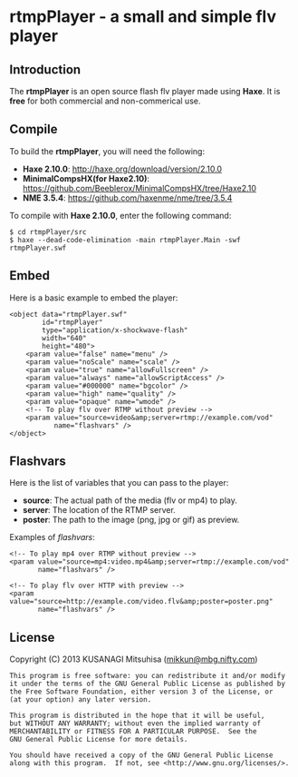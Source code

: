 rtmpPlayer - a small and simple flv player
==========================================

Introduction
------------

The **rtmpPlayer** is an open source flash flv player made using **Haxe**.
It is **free** for both commercial and non-commerical use.

Compile
-------

To build the **rtmpPlayer**, you will need the following:

* **Haxe 2.10.0**: <http://haxe.org/download/version/2.10.0>
* **MinimalCompsHX(for Haxe2.10)**: <https://github.com/Beeblerox/MinimalCompsHX/tree/Haxe2.10>
* **NME 3.5.4**: <https://github.com/haxenme/nme/tree/3.5.4>

To compile with **Haxe 2.10.0**, enter the following command:

    $ cd rtmpPlayer/src
    $ haxe --dead-code-elimination -main rtmpPlayer.Main -swf rtmpPlayer.swf

Embed
-----

Here is a basic example to embed the player:

    <object data="rtmpPlayer.swf"
            id="rtmpPlayer"
            type="application/x-shockwave-flash"
            width="640"
            height="480">
        <param value="false" name="menu" />
        <param value="noScale" name="scale" />
        <param value="true" name="allowFullscreen" />
        <param value="always" name="allowScriptAccess" />
        <param value="#000000" name="bgcolor" />
        <param value="high" name="quality" />
        <param value="opaque" name="wmode" />
        <!-- To play flv over RTMP without preview -->
        <param value="source=video&amp;server=rtmp://example.com/vod"
               name="flashvars" />
    </object>

Flashvars
---------

Here is the list of variables that you can pass to the player:

* **source**: The actual path of the media (flv or mp4) to play.
* **server**: The location of the RTMP server.
* **poster**: The path to the image (png, jpg or gif) as preview.

Examples of *flashvars*:

    <!-- To play mp4 over RTMP without preview -->
    <param value="source=mp4:video.mp4&amp;server=rtmp://example.com/vod"
           name="flashvars" />

    <!-- To play flv over HTTP with preview -->
    <param value="source=http://example.com/video.flv&amp;poster=poster.png"
           name="flashvars" />

License
-------

Copyright (C) 2013 KUSANAGI Mitsuhisa (<mikkun@mbg.nifty.com>)

    This program is free software: you can redistribute it and/or modify
    it under the terms of the GNU General Public License as published by
    the Free Software Foundation, either version 3 of the License, or
    (at your option) any later version.

    This program is distributed in the hope that it will be useful,
    but WITHOUT ANY WARRANTY; without even the implied warranty of
    MERCHANTABILITY or FITNESS FOR A PARTICULAR PURPOSE.  See the
    GNU General Public License for more details.

    You should have received a copy of the GNU General Public License
    along with this program.  If not, see <http://www.gnu.org/licenses/>.
